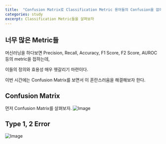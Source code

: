 ```yaml
---
title:  "Confusion Matrix로 Classification Metric 용어들의 Confusion을 없애자"
categories: study
excerpt: Classification Metric들을 살펴보자
---
```

## 너무 많은 Metric들
머신러닝을 하다보면 Precision, Recall, Accuracy, F1 Score, F2 Score, AUROC 등의 metric을 접하는데,

이들의 정의와 효용성 매우 헷갈리기 마련이다. 

이번 시간에는 Confusion Matrix를 보면서 이 혼란스러움을 해결해보자 한다.

## Confusion Matrix
먼저 Confusion Matrix를 살펴보자.
![Image](https://shuzhanfan.github.io/assets/images/confusion_matrix.png)

## Type 1, 2 Error
![Image](https://shuzhanfan.github.io/assets/images/typeiandtypeiierror.jpg)